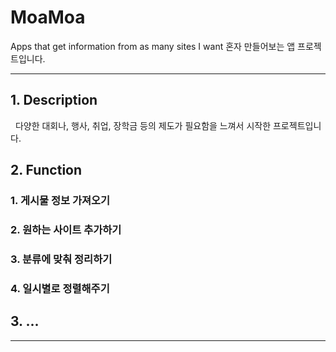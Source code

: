 # MoaMoa
Apps that get information from as many sites I want
혼자 만들어보는 앱 프로젝트입니다.

---

## 1. Description
&nbsp; 다양한 대회나, 행사, 취업, 장학금 등의 제도가 필요함을 느껴서 시작한 프로젝트입니다.

## 2. Function

### 1. 게시물 정보 가져오기

### 2. 원하는 사이트 추가하기

### 3. 분류에 맞춰 정리하기

### 4. 일시별로 정렬해주기

## 3. ...

---
